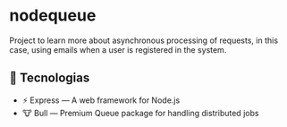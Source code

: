 # nodequeue

Project to learn more about asynchronous processing of requests, in this case, using emails when a user is registered in the system.


## 🚀 Tecnologias
* ⚡ Express — A web framework for Node.js
* 🐮 Bull — Premium Queue package for handling distributed jobs
